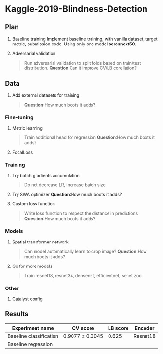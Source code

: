# Kaggle-2019-Blindness-Detection

## Plan

1. Baseline training
Implement baseline training, with vanilla dataset, target metric, submission code.
Using only one model **seresnext50**.

1. Adversarial validation
    > Run adversarial validation to split folds based on train/test distribution. 
    **Question**:Can it improve CV/LB corellation? 

## Data

1. Add external datasets for training
    > **Question**:How much boots it adds? 


### Fine-tuning
1. Metric learning
    > Train additional head for regression
    **Question**:How much boots it adds? 

1. FocalLoss

### Training
1. Try batch gradients accumulation
    > Do not decrease LR, increase batch size

1. Try SWA optimizer
    **Question**:How much boots it adds? 

1. Custom loss function
    > Write loss function to respect the distance in predictions
      **Question**:How much boots it adds? 

### Models

1. Spatial transformer network
    > Can model automatically learn to crop image?
    **Question**:How much boots it adds? 

1. Go for more models
    > Train resnet18, resnet34, densenet, efficientnet, senet zoo

### Other

1. Catalyst config

## Results

| Experiment name | CV score | LB score | Encoder |
|-----------------|----------|----------|----------|
| Baseline classification |0.9077 ± 0.0045|0.625| Resnet18|
| Baseline regression | | | |
